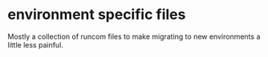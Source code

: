 # environment specific files

Mostly a collection of runcom files to make migrating to new environments a little less painful.
